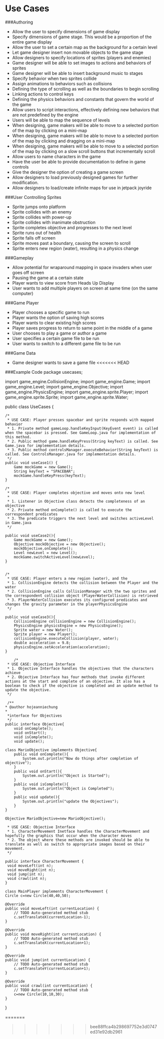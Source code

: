 Use Cases
===========

###Authoring
* Allow the user to specify dimensions of game display
* Specify dimensions of game stage. This would be a proportion of the entire game display
* Allow the user to set a certain map as the background for a certain level
* Let game designer insert non movable objects to the game stage
* Allow designers to specify locations of sprites (players and enemies)
* Game designer will be able to set images to actions and behaviors of sprites
* Game designer will be able to insert background music to stages
* Specify behavior when two sprites collide
* Assign animations to behaviors such as collisions
* Defining the type of scrolling as well as the boundaries to begin scrolling
* Linking actions to control keys
* Defining the physics behaviors and constants that govern the world of the game
* Allow users to script interactions, effectively defining new behaviors that are not predefined by the engine
* Users will be able to map the sequence of levels
* When designing, game makers will be able to move to a selected portion of the map by clicking on a mini-map
* When designing, game makers will be able to move to a selected portion of the map by clicking and dragging on a mini-map
* When designing, game makers will be able to move to a selected portion of the map by clicking on a slow scroll buttons that incrementally scroll
* Allow users to name characters in the game
* Have the user be able to provide documentation to define in game controls
* Give the designer the option of creating a game screen
* Allow designers to load previously designed games for further modification.
* Allow designers to load/create infinite maps for use in jetpack joyride

###User Controlling Sprites
* Sprite jumps onto platform
* Sprite collides with an enemy
* Sprite collides with power-up
* Sprite collides with inanimate obstruction
* Sprite completes objective and progresses to the next level
* Sprite runs out of health
* Sprite falls off screen
* Sprite moves past a boundary, causing the screen to scroll
* Sprite enters new region (water), resulting in a physics change

###Gameplay
* Allow potential for wraparound mapping in space invaders when user goes off screen
* Pausing the game at a certain state
* Player wants to view score from Heads Up Display
* User wants to add multiple players on screen at same time (on the same computer)

###Game Player
* Player chooses a specific game to run
* Player wants the option of saving high scores
* Player wants to clear existing high scores
* Player saves progress to return to same point in the middle of a game
* User chooses to play a game or author a game
* User specifies a certain game file to be run
* User wants to switch to a different game file to be run

###Game Data
* Game designer wants to save a game file
<<<<<<< HEAD

###Example Code
package usecases;

import game_engine.CollisionEngine;
import game_engine.Game;
import game_engine.Level;
import game_engine.Objective;
import game_engine.PhysicsEngine;
import game_engine.sprite.Player;
import game_engine.sprite.Sprite;
import game_engine.sprite.Water;

public class UseCases {
	
	/* 
	 * USE CASE: Player presses spacebar and sprite responds with mapped behavior
	 * 1. Private method gameLoop.handleKeyInput(KeyEvent event) is called when the spacebar is pressed. See GameLoop.java for implementation of this method.
	 * 2. Public method game.handleKeyPress(String keyText) is called. See Game.java for implementation details.
	 * 3. Public method controlsManager.executeBehavior(String keyText) is called. See ControlsManager.java for implementation details.
	 */
	public void useCase1() {
		Game mockGame = new Game();
		String keyText = "SPACEBAR";
		mockGame.handleKeyPress(keyText);
	}
	
	/*
	 * USE CASE: Player completes objective and moves onto new level
	 * 
	 * 1. Listener in Objective class detects the completeness of an objective
	 * 2. Private method onComplete() is called to execute the correspondent predicates
	 * 3. The predicate triggers the next level and switches activeLevel in Game.java
	 */
	
	public void useCase2(){
		Game mockGame = new Game();
		Objective mockObjective = new Objective();
		mockObjective.onComplete();
		Level newLevel = new Level();
		mockGame.switchActiveLevel(newLevel);
	}
	
	
	/*
	 * USE CASE: Player enters a new region (water), and the 
	 * 1. CollisionEngine detects the collision between the Player and the water
	 * 2. CollisionEngine calls CollisionManager with the two sprites and the correspondent collision object (PlayerWaterCollision) is retrieved
	 * 3. PlayerWaterCollision executes its configured predicates and changes the gravity parameter in the playerPhysicsEngine
	 */
	
	public void useCase3(){
		CollisionEngine collisionEngine = new CollisionEngine();
		PhysicsEngine physicsEngine = new PhysicsEngine();
		Sprite water = new Water();
		Sprite player = new Player();
		collisionEngine.executeCollision(player, water);
		double acceleration = 9.8;
		physicsEngine.setAcceleration(acceleration);
	}
	
		/*
	 * USE CASE: Objective Interface
	 * 1. Objective Interface handles the objectives that the characters achieve
	 * 2. Objective Interface has four methods that invoke different actions at the start and complete of an objective. It also has a boolean to check if the objective is completed and an update method to update the objective.
	 */
	 
	 /**
 	* @author hojeanniechung
    *
     *interface for Objectives
     */
 	public interface Objective{
		void onComplete();
		void onStart();
		void isComplete();
		void update();

	class MarioObjective implements Objective{
		public void onComplete(){
			System.out.println("Now do things after completion of objective");
		}
		public void onStart(){
			System.out.println("Object is Started");
		}
		public void isComplete(){
			System.out.println("Object is Completed");
		}
		public void update(){
			System.out.println("update the Objectives");
		}
	}
	
	Objective MarioObjective=new MarioObjective();
	
	 * USE CASE: Objective Interface
	 * 1. CharacterMovement Inetface handles the CharacterMovement and hopefully the graphics that occur when the character moves
	 * 2. The object where these methods are invoked should be able to translate as well as switch to appropriate images based on their movement.
	 */
	 
	public interface CharacterMovement {
	 void moveLeft(int n);
	 void moveRight(int n);
	 void jump(int n);
	 void crawl(int n);	
	}
	
	class MainPlayer implements CharacterMovement {
	Circle c=new Circle(40,40,50);

	@Override
	public void moveLeft(int currentLocation) {
		// TODO Auto-generated method stub
		c.setTranslateX(currentLocation-1);
	}

	@Override
	public void moveRight(int currentLocation) {
		// TODO Auto-generated method stub
		c.setTranslateX(currentLocation+1);
	}

	@Override
	public void jump(int currentLocation) {
		// TODO Auto-generated method stub
		c.setTranslateY(currentLocation+1);
	}

	@Override
	public void crawl(int currentLocation) {
		// TODO Auto-generated method stub
		c=new Circle(10,10,30);
	}
 }	


=======
>>>>>>> bee88ffca4b298697752e3d0747ed31e92db2961
